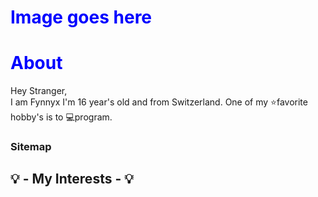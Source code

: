 <div class="main">
<h1>Image goes here</h1>

<h1 class="title">
<span class="title--text">About</span>
</h1>

<p class="text">Hey <span class="text--orange">Stranger</span>,<br>I am <span class="text--red">Fynnyx</span> I'm 16 year's old and from Switzerland. One of my ⭐favorite hobby's is to 💻program. 
</p>

<h3 class="title">
<span class="title--text">Sitemap</span>
</h3>

<h2 class="title">
<span class="title--text">💡 - My Interests - 💡</span>
</h2>


</div>
<style>h1{color: blue;}</style>
